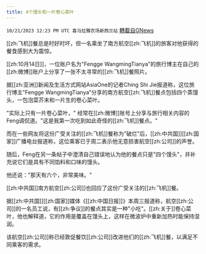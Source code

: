 ```yaml
---
title: 4个馒头和一片卷心菜叶
---
```

`10/21/2023 12:23 PM UTC 喜马拉雅农场新西兰站` [轉載自GNews](https://gnews.org/articles/1863108)

[[zh:飞机]]餐总是时好时坏，但一名乘坐了南方航空[[zh:飞机]]的旅客对他获得的餐食感到大为震惊。

 [[zh:10月14日]]，一位账户名为"Fengge WangmingTianya"的旅行博主在自己的[[zh:微博]]账户上分享了一张不太寻常的[[zh:飞机]]餐照片。

 据[[zh:亚洲]]新闻及生活方式网站AsiaOne的记者Ching Shi Jie报道称，这位旅行博主"Fengge WangmingTianya”分享的南方航空[[zh:飞机]]餐点包括四个蒸馒头，一包泡菜芥末和一片生的卷心菜叶。

 "实际上只有一片卷心菜叶，" 经常在[[zh:微博]]账号上分享与旅行相关内容的Feng调侃道。"这是我第一次吃到如此奇怪的[[zh:飞机]]餐点。"

 而在一些网友将这份广受关注的[[zh:飞机]]餐称为"破烂"后，[[zh:中共国]][[zh:国家]]广播电台报道称，这位乘客已于周二表示他无意损害航空[[zh:公司]]的声誉。

 随后，Feng在另一条帖子中澄清自己错误地认为他的餐点只是"四个馒头"，并补充说它们是具有不同馅料和口味的馒头。

 他还说："那天有六个，非常美味。"

 [[zh:中共国]]南方航空[[zh:公司]]也回应了这份广受关注的[[zh:飞机]]餐。

 据[[zh:中共国]][[zh:国家]]媒体《[[zh:中国日报]]》本周三报道称，航空[[zh:公司]]的一名员工说，有[[zh:争议]]的餐点其实是一种"小吃"。[[zh:关于]]卷心菜叶，他也解释道，它的作用是覆盖在馒头上，这样在微波炉中重新加热时能保持湿润。

 该航空[[zh:公司]]称已经敦促餐饮[[zh:公司]]改进他们的[[zh:飞机]]餐，以满足不同乘客的需求。
